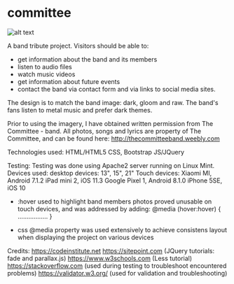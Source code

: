 # committee
![alt text](https://github.com/sadfaerie/committee/blob/master/images/project.png)

A band tribute project.
Visitors should be able to:
- get information about the band and its members
- listen to audio files
- watch music videos 
- get information about future events
- contact the band via contact form and via links to social media sites. 

The design is to match the band image: dark, gloom and raw. 
The band's fans listen to metal music and prefer dark themes.

Prior to using the imagery, I have obtained written permission from The Committee - band. 
All photos, songs and lyrics are property of The Committee, and can be found here: http://thecommitteeband.weebly.com


Technologies used:
HTML/HTML5
CSS, Bootstrap
JS/JQuery

Testing:
Testing was done using Apache2 server running on Linux Mint.
Devices used: desktop devices: 13", 15", 21"
Touch devices: 
Xiaomi MI, Android 7.1.2
iPad mini 2, iOS 11.3
Google Pixel 1, Android 8.1.0
iPhone 5SE, iOS 10

- :hover used to highlight band members photos proved unusable on touch devices, and was addressed by adding: 
  @media (hover:hover) {
  .................
  }

- css @media property was used extensively to achieve consistens layout when displaying the project on various devices


Credits:
https://codeinstitute.net
https://sitepoint.com (JQuery tutorials: fade and parallax.js)
https://www.w3schools.com (Less tutorial)
https://stackoverflow.com (used during testing to troubleshoot encountered problems)
https://validator.w3.org/ (used for validation and troubleshooting)

